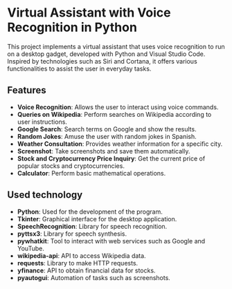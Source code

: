 # Virtual Assistant with Voice Recognition in Python

This project implements a virtual assistant that uses voice recognition to run on a desktop gadget, developed with Python and Visual Studio Code. Inspired by technologies such as Siri and Cortana, it offers various functionalities to assist the user in everyday tasks.

## Features

- **Voice Recognition**: Allows the user to interact using voice commands.
- **Queries on Wikipedia**: Perform searches on Wikipedia according to user instructions.
- **Google Search**: Search terms on Google and show the results.
- **Random Jokes**: Amuse the user with random jokes in Spanish.
- **Weather Consultation**: Provides weather information for a specific city.
- **Screenshot**: Take screenshots and save them automatically.
- **Stock and Cryptocurrency Price Inquiry**: Get the current price of popular stocks and cryptocurrencies.
- **Calculator**: Perform basic mathematical operations.

## Used technology

- **Python**: Used for the development of the program.
- **Tkinter**: Graphical interface for the desktop application.
- **SpeechRecognition**: Library for speech recognition.
- **pyttsx3**: Library for speech synthesis.
- **pywhatkit**: Tool to interact with web services such as Google and YouTube.
- **wikipedia-api**: API to access Wikipedia data.
- **requests**: Library to make HTTP requests.
- **yfinance**: API to obtain financial data for stocks.
- **pyautogui**: Automation of tasks such as screenshots.
